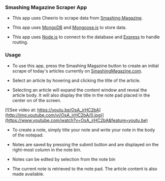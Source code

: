
### Smashing Magazine Scraper App

* This app uses Cheerio to scrape data from [Smashing Magazine](https://smashingmagazine.com/).

* This app uses [MongoDB](https://www.mongodb.com) and [Mongoose.js](http://mongoosejs.com/) to store data.

* This app uses [Node.js](https://nodejs.org) to connect to the database and [Express](http://expressjs.com/) to handle routing.

### Usage

* To use this app, press the Smashing Magazine button to create an initial scrape of today's articles currently on [SmashingMagazine.com](https://smashingmagazine.com/).

* Select an article by hovering and clicking the title of the article.

* Selecting an article will expand the content window and reveal the article body. It will also display the title in the note pad placed in the center on of the screen.

[![See video at: https://youtu.be/OsA_irHC2bA](http://img.youtube.com/vi/OsA_irHC2bA/0.jpg)](https://www.youtube.com/watch?v=OsA_irHC2bA&feature=youtu.be)

* To create a note, simply title your note and write your note in the body of the notepad.

* Notes are saved by pressing the submit button and are displayed on the right-most column in the note bin.

* Notes can be edited by selection from the note bin

* The current note is retrieved to the note pad. The article content is also  made available.
